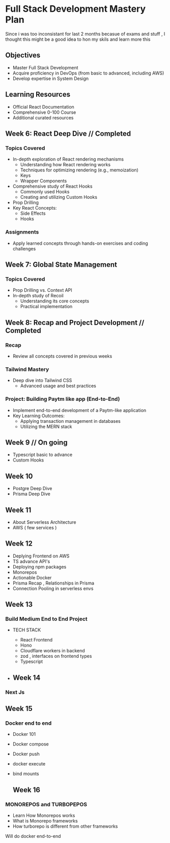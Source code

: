 # Full Stack Development Mastery Plan
Since i was too inconsistant for last 2 months becasue of exams and stuff , I thought this might be a good idea to hon my skils and learn more this 
## Objectives
- Master Full Stack Development
- Acquire proficiency in DevOps (from basic to advanced, including AWS)
- Develop expertise in System Design

## Learning Resources
- Official React Documentation
- Comprehensive 0-100 Course
- Additional curated resources

## Week 6: React Deep Dive // Completed

### Topics Covered
- In-depth exploration of React rendering mechanisms
  - Understanding how React rendering works
  - Techniques for optimizing rendering (e.g., memoization)
  - Keys
  - Wrapper Components
- Comprehensive study of React Hooks
  - Commonly used Hooks
  - Creating and utilizing Custom Hooks
- Prop Drilling
- Key React Concepts:
  - Side Effects
  - Hooks

### Assignments
- Apply learned concepts through hands-on exercises and coding challenges

## Week 7: Global State Management

### Topics Covered
- Prop Drilling vs. Context API
- In-depth study of Recoil
  - Understanding its core concepts
  - Practical implementation

## Week 8: Recap and Project Development // Completed

### Recap
- Review all concepts covered in previous weeks

### Tailwind Mastery
- Deep dive into Tailwind CSS
  - Advanced usage and best practices

### Project: Building Paytm like app (End-to-End) 
- Implement end-to-end development of a Paytm-like application
- Key Learning Outcomes:
  - Applying transaction management in databases
  - Utilizing the MERN stack 


## Week 9 // On going
  
  - Typescript basic to advance 
  - Custom Hooks


## Week 10 
  - Postgre Deep Dive
  - Prisma Deep Dive


## Week 11 
- About Serverless Architecture
- AWS ( few services )
  

## Week 12 
- Deplying Frontend on AWS
- TS advance API's
- Deploying npm packages
- Monorepos
- Actionable Docker
- Prisma Recap , Relationships in Prisma
- Connection Pooling in serverless envs

## Week 13 

### Build Medium End to End Project
- TECH STACK
    - React Frontend 
    - Hono
    - Cloudflare workers in backend
    - zod , interfaces on frontend types
    - Typescript
 
- ## Week 14 

### Next Js


## Week 15

### Docker end to end 
- Docker 101
- Docker compose
- Docker push
- docker execute
- bind mounts


  ## Week 16

### MONOREPOS and TURBOPEPOS
- Learn How Monorepos works
- What is Monorepo frameworks
- How turborepo is different from other frameworks


 
 

Will do docker end-to-end
